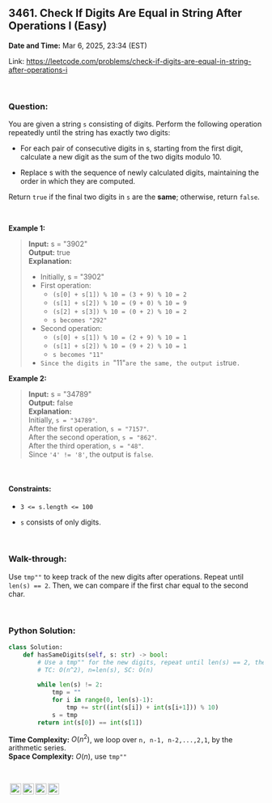 ## 3461. Check If Digits Are Equal in String After Operations I (Easy)
**Date and Time:** Mar 6, 2025, 23:34 (EST)

Link: https://leetcode.com/problems/check-if-digits-are-equal-in-string-after-operations-i

<br>

### Question:
You are given a string `s` consisting of digits. Perform the following operation repeatedly until the string has exactly two digits:

* For each pair of consecutive digits in s, starting from the first digit, calculate a new digit as the sum of the two digits modulo 10.

* Replace s with the sequence of newly calculated digits, maintaining the order in which they are computed.

Return `true` if the final two digits in `s` are the **same**; otherwise, return `false`.

<br>

**Example 1:**
> **Input:** s = "3902" <br>
> **Output:** true <br>
> **Explanation:** <br>
> * Initially, s = "3902"
> * First operation:
>    * `(s[0] + s[1]) % 10 = (3 + 9) % 10 = 2`
>    * `(s[1] + s[2]) % 10 = (9 + 0) % 10 = 9`
>    * `(s[2] + s[3]) % 10 = (0 + 2) % 10 = 2`
>    * `s becomes "292"`
> * Second operation:
>    * `(s[0] + s[1]) % 10 = (2 + 9) % 10 = 1`
>    * `(s[1] + s[2]) % 10 = (9 + 2) % 10 = 1`
>    * `s becomes "11"`
> * `Since the digits in `"11"` are the same, the output is `true`.`

**Example 2:**
> **Input:**  s = "34789" <br>
> **Output:** false <br>
> **Explanation:** <br>
> Initially, `s = "34789"`. <br>
> After the first operation, `s = "7157"`. <br>
> After the second operation, `s = "862"`. <br>
> After the third operation, `s = "48"`. <br>
> Since `'4' != '8'`, the output is `false`.

<br>

#### Constraints:
* `3 <= s.length <= 100`

* `s` consists of only digits.

<br>

### Walk-through: 
Use `tmp""` to keep track of the new digits after operations. Repeat until `len(s) == 2`. Then, we can compare if the first char equal to the second char.

<br>

### Python Solution:
```python
class Solution:
    def hasSameDigits(self, s: str) -> bool:
        # Use a tmp"" for the new digits, repeat until len(s) == 2, then we check if they are the same or not
        # TC: O(n^2), n=len(s), SC: O(n)
        
        while len(s) != 2:
            tmp = ""
            for i in range(0, len(s)-1):
                tmp += str((int(s[i]) + int(s[i+1])) % 10)
            s = tmp
        return int(s[0]) == int(s[1])
```
**Time Complexity:** $O(n^2)$, we loop over `n, n-1, n-2,...,2,1`, by the arithmetic series. <br>
**Space Complexity:** $O(n)$, use `tmp""`

<br>

<img style="height:22px!important;margin-left:3px;vertical-align:text-bottom;" src="https://mirrors.creativecommons.org/presskit/icons/cc.svg?ref=chooser-v1" alt="CC BY-NC-SA" title="CC BY-NC-SA"><img style="height:22px!important;margin-left:3px;vertical-align:text-bottom;" src="https://mirrors.creativecommons.org/presskit/icons/by.svg?ref=chooser-v1" alt="BY: credit must be given to the creator" title="BY: credit must be given to the creator"><img style="height:22px!important;margin-left:3px;vertical-align:text-bottom;" src="https://mirrors.creativecommons.org/presskit/icons/nc.svg?ref=chooser-v1" alt="NC: Only noncommercial uses of the work are permitted" title="NC: Only noncommercial uses of the work are permitted"><img style="height:22px!important;margin-left:3px;vertical-align:text-bottom;" src="https://mirrors.creativecommons.org/presskit/icons/sa.svg?ref=chooser-v1" alt="SA: Adaptations must be shared under the same terms" title="SA: Adaptations must be shared under the same terms">